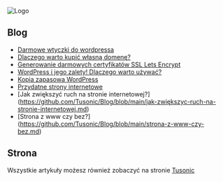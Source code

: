 ![Logo](https://tusonic.pl/wp-content/uploads/LogoTusonic.png)
## Blog
- [Darmowe wtyczki do wordpressa](https://github.com/Tusonic/Blog/blob/main/darmowe-wtyczki-do-wordpressa.md)
- [Dlaczego warto kupić własną domenę?](https://github.com/Tusonic/Blog/blob/main/dlaczego-warto-kupic-wlasna-domene.md)
- [Generowanie darmowych certyfikatów SSL Lets Encrypt](https://github.com/Tusonic/Blog/blob/main/generowanie-darmowych-certyfikatow-ssl-lets-encrypt.md)
- [WordPress i jego zalety! Dlaczego warto używać?](https://github.com/Tusonic/Blog/blob/main/wordpress-i-jego-zalety.md)
- [Kopia zapasowa WordPress](https://github.com/Tusonic/Blog/blob/main/kopia-zapasowa-wordpress.md)
- [Przydatne strony internetowe](https://github.com/Tusonic/Blog/blob/main/praktyczne-strony-internetowe.md)
- [Jak zwiększyć ruch na stronie internetowej?] (https://github.com/Tusonic/Blog/blob/main/jak-zwiększyc-ruch-na-stronie-internetowej.md)
- [Strona z www czy bez?] (https://github.com/Tusonic/Blog/blob/main/strona-z-www-czy-bez.md)

## Strona 
Wszystkie artykuły możesz również zobaczyć na stronie [Tusonic](https://tusonic.pl)
